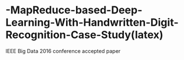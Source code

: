 # -MapReduce-based-Deep-Learning-With-Handwritten-Digit-Recognition-Case-Study(latex)
IEEE Big Data 2016 conference accepted paper
